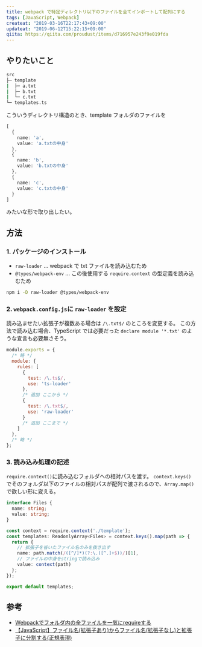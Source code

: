 ```yaml
---
title: webpack で特定ディレクトリ以下のファイルを全てインポートして配列にする
tags: [JavaScript, Webpack]
createat: "2019-03-16T22:17:43+09:00"
updateat: "2019-06-12T15:22:15+09:00"
qiita: https://qiita.com/proudust/items/d716957e243f9e019fda
---
```


## やりたいこと

```sh
src
├─ template
|  ├─ a.txt
|  ├─ b.txt
|  └─ c.txt
└─ templates.ts
```

こういうディレクトリ構造のとき、template フォルダのファイルを

```ts
[
  {
    name: 'a',
    value: 'a.txtの中身'
  },
  {
    name: 'b',
    value: 'b.txtの中身'
  },
  {
    name: 'c',
    value: 'c.txtの中身'
  }
]
```

みたいな形で取り出したい。

## 方法

### 1. パッケージのインストール

- `raw-loader` ... webpack で txt ファイルを読み込むため
- `@types/webpack-env` ... この後使用する `require.context` の型定義を読み込むため

```bash
npm i -D raw-loader @types/webpack-env
```

### 2. `webpack.config.js`に `raw-loader` を設定

読み込ませたい拡張子が複数ある場合は `/\.txt$/` のところを変更する。
この方法で読み込む場合、TypeScript では必要だった `declare module '*.txt'` のような宣言も必要無さそう。

```webpack.config.js
module.exports = {
  /* 略 */
  module: {
    rules: [
      {
        test: /\.ts$/,
        use: 'ts-loader'
      },
      /* 追加 ここから */
      {
        test: /\.txt$/,
        use: 'raw-loader'
      }
      /* 追加 ここまで */
    ]
  },
  /* 略 */
};
```

### 3. 読み込み処理の記述

`require.context()`に読み込むフォルダへの相対パスを渡す。
`context.keys()`でそのフォルダ以下のファイルの相対パスが配列で渡されるので、`Array.map()`で欲しい形に変える。

```templates.ts
interface Files {
  name: string;
  value: string;
}

const context = require.context('./template');
const templates: ReadonlyArray<Files> = context.keys().map(path => {
  return {
    // 拡張子を省いたファイル名のみを抜き出す
    name: path.match(/([^/]*)(?:\.([^.]+$))/)[1],
    // ファイルの中身をstringで読み込み
    value: context(path)
  };
});

export default templates;
```

## 参考

- [Webpackでフォルダ内の全ファイルを一気にrequireする](https://qiita.com/jkr_2255/items/d23e66323857d3189a00)
- [【JavaScript】ファイル名(拡張子あり)からファイル名(拡張子なし)と拡張子に分割する(正規表現)](https://qiita.com/kyoshiro-obj/items/3c59f14b37a0d7b7d59f)
